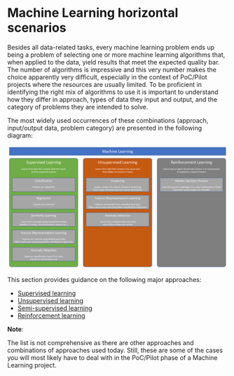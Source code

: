 # Machine Learning horizontal scenarios

Besides all data-related tasks, every machine learning problem ends up being a problem of selecting one or more machine learning algorithms that, when applied to the data, yield results that meet the expected quality bar. The number of algorithms is impressive and this very number makes the choice apparently very difficult, especially in the context of PoC/Pilot projects where the resources are usually limited. To be proficient in identifying the right mix of algorithms to use it is important to understand how they differ in approach, types of data they input and output, and the category of problems they are intended to solve.

The most widely used occurrences of these combinations (approach, input/output data, problem category) are presented in the following diagram:

![Common Machine Learning approaches](../media/ml-approaches.png)

This section provides guidance on the following major approaches:

- [Supervised learning](supervised-learning.md)
- [Unsupervised learning](unsupervised-learning.md)
- [Semi-supervised learning](semi-supervised-learning.md)
- [Reinforcement learning](reinforcement-learning.md)

**Note**:

The list is not comprehensive as there are other approaches and combinations of approaches used today. Still, these are some of the cases you will most likely have to deal with in the PoC/Pilot phase of a Machine Learning project.